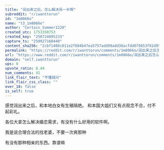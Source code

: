 ```yaml
---
title: "润出来之后，怎么解决另一半啊"
subreddit: "r/iwanttorun"
id: "1m8066o"
name: "t3_1m8066o"
author: "Certain_Summer1220"
created_utc: 1753350753
created_key: "250724095233"
capture_ts: "250927160440"
content_sha256: "2cbf1408c811e2f884b47ea5757add99add38acfdd079853f01d959c1b60aaf8"
permalink: "https://reddit.com/r/iwanttorun/comments/1m8066o/润出来之后怎么解决另一半啊/"
url: "https://www.reddit.com/r/iwanttorun/comments/1m8066o/润出来之后怎么解决另一半啊/"
domain: "self.iwanttorun"
ups: 0
upvote_ratio: 0.44
num_comments: 41
link_flair_text: "不懂就问"
link_flair_css_class: ""
over_18: false
is_self: true
---
```


感觉润出来之后，和本地白女有生殖隔绝。
和本国大姐们又有点观念不合，付不起彩礼。

各位大拿怎么解决婚恋需求，有没有什么好用的软件啊。

我是说合理合法的找老婆，不要一次爽那种

有没有那种相亲的东西。靠谱嘛
